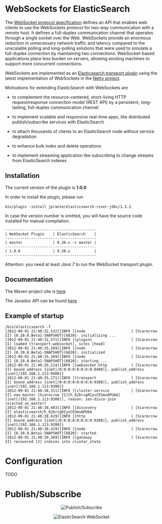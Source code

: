 WebSockets for ElasticSearch
============================

The [WebSocket protocol specification](http://tools.ietf.org/html/rfc6455) defines an API that enables web clients to use the WebSockets protocol for two-way communication with a remote host. It  defines a full-duplex communication channel that operates through a single socket over the Web. WebSockets provide an enormous reduction in unnecessary network traffic and latency compared to the unscalable polling and long-polling solutions that were used to simulate a full-duplex connection by maintaining two connections. WebSocket-based applications place less burden on servers, allowing existing machines to support more concurrent connections.

WebSockets are implemented as an [Elasticsearch transport plugin](http://www.elasticsearch.org/guide/reference/modules/plugins.html) using the latest implementation of WebSockets in the [Netty project](http://netty.io).

Motivations for extending ElasticSearch with WebSockets are

- to complement the resource-centered, short-living HTTP request/response connection model (REST API) by a persistent, long-lasting, full-duplex communication channel

- to implement scalable and responsive real-time apps, like distributed publish/subscribe services with ElasticSearch 

- to attach thousands of clients to an ElasticSearch node without service degradation

- to enhance bulk index and delete operations

- to implement streaming application like subscribing to change streams from ElasticSearch indexes


Installation
------------

The current version of the plugin is **1.0.0**

In order to install the plugin, please run

 `bin/plugin -install jprante/elasticsearch-river-jdbc/1.3.2`.

In case the version number is omitted, you will have the source code installed for manual compilation.

    ------------------------------------------
    | WebSocket Plugin    | ElasticSearch    |
    ------------------------------------------
    | master              | 0.20.x -> master |
    ------------------------------------------
    | 1.0.0               | 0.20.x           |
    ------------------------------------------

Attention: you need at least *Java 7* to run the WebSocket transport plugin.


Documentation
-------------

The Maven project site is [here](http://jprante.github.com/elasticsearch-transport-websocket)

The Javadoc API can be found [here](http://jprante.github.com/elasticsearch-transport-websocket/apidocs/index.html)

Example of startup
-----------------
	/bin/elasticsearch -f
	[2012-09-01 21:40:32,532][INFO ][node                     ] [Scarecrow II] {0.20.0.Beta1-SNAPSHOT}[6820]: initializing ...
	[2012-09-01 21:40:32,571][INFO ][plugins                  ] [Scarecrow II] loaded [transport-websocket], sites [head]
	[2012-09-01 21:40:35,169][INFO ][node                     ] [Scarecrow II] {0.20.0.Beta1-SNAPSHOT}[6820]: initialized
	[2012-09-01 21:40:35,169][INFO ][node                     ] [Scarecrow II] {0.20.0.Beta1-SNAPSHOT}[6820]: starting ...
	[2012-09-01 21:40:35,214][INFO ][websocket.http           ] [Scarecrow II] bound_address {inet[/0:0:0:0:0:0:0:0:9400]}, publish_address {inet[/192.168.1.113:9400]}
	[2012-09-01 21:40:35,271][INFO ][transport                ] [Scarecrow II] bound_address {inet[/0:0:0:0:0:0:0:0:9300]}, publish_address {inet[/192.168.1.113:9300]}
	[2012-09-01 21:40:38,311][INFO ][cluster.service          ] [Scarecrow II] new_master [Scarecrow II][h_62brvgRIyvCE5mvAPU6A][inet[/192.168.1.113:9300]], reason: zen-disco-join (elected_as_master)
	[2012-09-01 21:40:38,403][INFO ][discovery                ] [Scarecrow II] elasticsearch/h_62brvgRIyvCE5mvAPU6A
	[2012-09-01 21:40:38,419][INFO ][http                     ] [Scarecrow II] bound_address {inet[/0:0:0:0:0:0:0:0:9200]}, publish_address {inet[/192.168.1.113:9200]}
	[2012-09-01 21:40:38,419][INFO ][node                     ] [Scarecrow II] {0.20.0.Beta1-SNAPSHOT}[6820]: started
	[2012-09-01 21:40:39,369][INFO ][gateway                  ] [Scarecrow II] recovered [2] indices into cluster_state
	
Configuration
=============

TODO

Publish/Subscribe
=================

<p align="center">
  <img src="https://github.com/jprante/elasticsearch-transport-websocket/blob/master/src/main/site/images/publish-subscribe.png?raw=true" alt="Publish/Subscribe"/>
</p>

<p align="center">
  <img src="https://github.com/jprante/elasticsearch-transport-websocket/blob/master/src/main/site/images/elasticsearch-websocket.png?raw=true" alt="ElasticSearch WebSocket"/>
</p>



